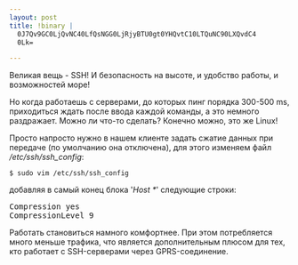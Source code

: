 ```yaml
--- 
layout: post
title: !binary |
  0J7Qv9GC0LjQvNC40LfQsNGG0LjRjyBTU0gt0YHQvtC10LTQuNC90LXQvdC4
  0Lk=

---
```

Великая вещь - SSH! И безопасность на высоте, и удобство работы, и возможностей море!

Но когда работаешь с серверами, до которых пинг порядка 300-500 ms, приходиться ждать после ввода каждой команды, а это немного раздражает. Можно ли что-то сделать? Конечно можно, это же Linux!

Просто напросто нужно в нашем клиенте задать сжатие данных при передаче (по умолчанию она отключена), для этого изменяем файл <em>/etc/ssh/ssh_config</em>:
<pre><code>$ sudo vim /etc/ssh/ssh_config</code></pre>

добавляя в самый конец блока '<em>Host *</em>' следующие строки:
<pre>Compression yes
CompressionLevel 9</pre>

Работать становиться намного комфортнее. При этом потребляется много меньше трафика, что является дополнительным плюсом для тех, кто работает с SSH-серверами через GPRS-соединение.
